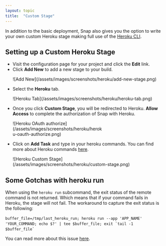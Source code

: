 ```yaml
---
layout: topic
title:  "Custom Stage"
---
```


In addition to the basic deployment, Snap also gives you the option to write your own custom Heroku stage making full use of the [Heroku CLI](https://devcenter.heroku.com/categories/command-line).

<h2>
  Setting up a Custom Heroku Stage
  <a class="anchor" href="#setting-up-a-custom-heroku-stage">
     <i class="icon icon-link"></i>
   </a>
</h2>

* Visit the configuration page for your project and click the **Edit** link.
* Click **Add New** to add a new stage to your build.
  <p>![Add New](/assets/images/screenshots/heroku/add-new-stage.png)</p>
* Select the **Heroku** tab.
  <p>![Heroku Tab](/assets/images/screenshots/heroku/heroku-tab.png)</p>
* Once you click **Custom Stage**, you will be redirected to Heroku. **Allow Access** to complete the authorization of Snap with Heroku.
  <p style="width:60%">![Heroku OAuth authorize](/assets/images/screenshots/heroku/heroku-oauth-authorize.png)</p>
* Click on **Add Task** and type in your heroku commands. You can find more about Heroku commands [here](https://devcenter.heroku.com/categories/command-line).
  <p style="width:90%">![Heroku Custom Stage](/assets/images/screenshots/heroku/custom-stage.png)</p>

<h2>
  Some Gotchas with heroku run
  <a class="anchor" href="#heroku-run-warning">
     <i class="icon icon-link"></i>
   </a>
</h2>

When using the `heroku run` subcommand, the exit status of the remote command is not returned. Which means that if your command fails in Heroku, the stage will not fail.
The workaround to capture the exit status is the following:

<code>buffer_file=/tmp/last_heroku_run; heroku run --app 'APP_NAME' 'YOUR_COMMAND; echo $?' | tee $buffer_file; exit &#x60;tail -1 $buffer_file&#96;</code>

You can read more about this issue [here](https://github.com/heroku/heroku/issues/186).